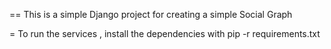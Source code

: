 == This is a simple Django project for creating a simple Social Graph

= To run the services , install the dependencies with pip -r requirements.txt

